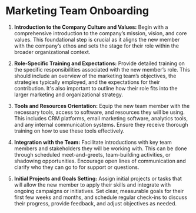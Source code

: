 # Marketing Team Onboarding

1. **Introduction to the Company Culture and Values:**
   Begin with a comprehensive introduction to the company’s mission, vision, and core values. This foundational step is crucial as it aligns the new member with the company’s ethos and sets the stage for their role within the broader organizational context.

2. **Role-Specific Training and Expectations:**
   Provide detailed training on the specific responsibilities associated with the new member’s role. This should include an overview of the marketing team’s objectives, the strategies typically employed, and the expectations for their contribution. It's also important to outline how their role fits into the larger marketing and organizational strategy.

3. **Tools and Resources Orientation:**
   Equip the new team member with the necessary tools, access to software, and resources they will be using. This includes CRM platforms, email marketing software, analytics tools, and any internal communication systems. Ensure they receive thorough training on how to use these tools effectively.

4. **Integration with the Team:**
   Facilitate introductions with key team members and stakeholders they will be working with. This can be done through scheduled meet-and-greets, team-building activities, or shadowing opportunities. Encourage open lines of communication and clarify who they can go to for support or questions.

5. **Initial Projects and Goals Setting:**
   Assign initial projects or tasks that will allow the new member to apply their skills and integrate with ongoing campaigns or initiatives. Set clear, measurable goals for their first few weeks and months, and schedule regular check-ins to discuss their progress, provide feedback, and adjust objectives as needed.
